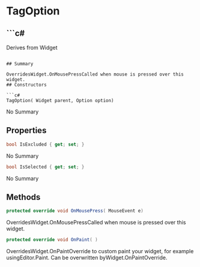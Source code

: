 # TagOption

## ```c#
Derives from Widget
```

## Summary

OverridesWidget.OnMousePressCalled when mouse is pressed over this widget.
## Constructors

```c#
TagOption( Widget parent, Option option) 
```
No Summary
## Properties

```c#
bool IsExcluded { get; set; } 
```
No Summary
```c#
bool IsSelected { get; set; } 
```
No Summary
## Methods

```c#
protected override void OnMousePress( MouseEvent e) 
```
OverridesWidget.OnMousePressCalled when mouse is pressed over this widget.
```c#
protected override void OnPaint( ) 
```
OverridesWidget.OnPaintOverride to custom paint your widget, for example usingEditor.Paint. Can be overwritten byWidget.OnPaintOverride.
